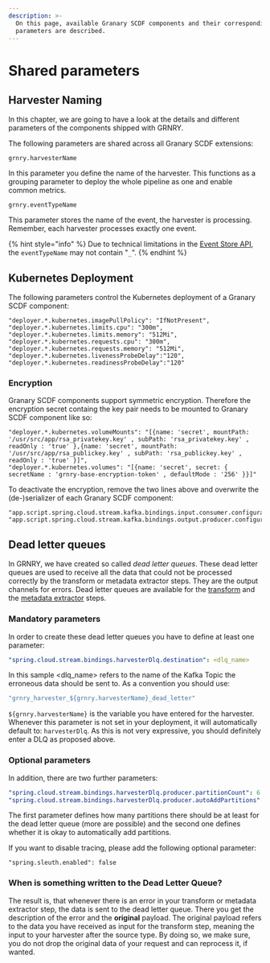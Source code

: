 ```yaml
---
description: >-
  On this page, available Granary SCDF components and their corresponding
  parameters are described.
---
```


# Shared parameters

## Harvester Naming

In this chapter, we are going to have a look at the details and different parameters of the components shipped with GRNRY.

The following parameters are shared across all Granary SCDF extensions:

```text
grnry.harvesterName
```

In this parameter you define the name of the harvester. This functions as a grouping parameter to deploy the whole pipeline as one and enable common metrics.

```text
grnry.eventTypeName
```

This parameter stores the name of the event, the harvester is processing. Remember, each harvester processes exactly one event.

{% hint style="info" %}
Due to technical limitations in the [Event Store API](../../api-reference/event-store-api.md), the `eventTypeName` may not contain "`_`".
{% endhint %}

## Kubernetes Deployment

The following parameters control the Kubernetes deployment of a Granary SCDF component:

```text
"deployer.*.kubernetes.imagePullPolicy": "IfNotPresent",
"deployer.*.kubernetes.limits.cpu": "300m",
"deployer.*.kubernetes.limits.memory": "512Mi",
"deployer.*.kubernetes.requests.cpu": "300m",
"deployer.*.kubernetes.requests.memory": "512Mi",
"deployer.*.kubernetes.livenessProbeDelay":"120",
"deployer.*.kubernetes.readinessProbeDelay":"120"
```

### Encryption

Granary SCDF components support symmetric encryption. Therefore the encryption secret containg the key pair needs to be mounted to Granary SCDF component like so:

```text
"deployer.*.kubernetes.volumeMounts": "[{name: 'secret', mountPath: '/usr/src/app/rsa_privatekey.key' , subPath: 'rsa_privatekey.key' , readOnly : 'true' },{name: 'secret', mountPath: '/usr/src/app/rsa_publickey.key' , subPath: 'rsa_publickey.key' , readOnly : 'true' }]",
"deployer.*.kubernetes.volumes": "[{name: 'secret', secret: { secretName : 'grnry-base-encryption-token' , defaultMode : '256' }}]"
```

To deactivate the encryption, remove the two lines above and overwrite the \(de-\)serializer of each Granary SCDF component:

```text
"app.script.spring.cloud.stream.kafka.bindings.input.consumer.configuration.value.deserializer":"org.apache.kafka.common.serialization.ByteArrayDeserializer",
"app.script.spring.cloud.stream.kafka.bindings.output.producer.configuration.value.se
```

## Dead letter queues

In GRNRY, we have created so called _dead letter queues_. These dead letter queues are used to receive all the data that could not be processed correctly by the transform or metadata extractor steps. They are the output channels for errors. Dead letter queues are available for the [transform](scriptable-transform.md) and the [metadata extractor](metadata-extractor.md) steps.

### Mandatory parameters

In order to create these dead letter queues you have to define at least one parameter:

```yaml
"spring.cloud.stream.bindings.harvesterDlq.destination": <dlq_name>
```

In this sample &lt;dlq\_name&gt; refers to the name of the Kafka Topic the erroneous data should be sent to. As a convention you should use: 

```yaml
"grnry_harvester_${grnry.harvesterName}_dead_letter"
```

`${grnry.harvesterName}` is the variable you have entered for the harvester. Whenever this parameter is not set in your deployment, it will automatically default to: `harvesterDlq`. As this is not very expressive, you should definitely enter a DLQ as proposed above.

### Optional parameters

In addition, there are two further parameters:

```yaml
"spring.cloud.stream.bindings.harvesterDlq.producer.partitionCount": 6
"spring.cloud.stream.bindings.harvesterDlq.producer.autoAddPartitions": true
```

The first parameter defines how many partitions there should be at least for the dead letter queue \(more are possible\) and the second one defines whether it is okay to automatically add partitions.

If you want to disable tracing, please add the following optional parameter:

```text
"spring.sleuth.enabled": false
```

### When is something written to the Dead Letter Queue?

The result is, that whenever there is an error in your transform or metadata extractor step, the data is sent to the dead letter queue. There you get the description of the error and the **original** payload. The original payload refers to the data you have received as input for the transform step, meaning the input to your harvester after the source type. By doing so, we make sure, you do not drop the original data of your request and can reprocess it, if wanted.



